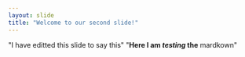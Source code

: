 ```yaml
---
layout: slide
title: "Welcome to our second slide!"
---
```

"I have editted this slide to say this"
"**Here I am *testing* the** mardkown"
